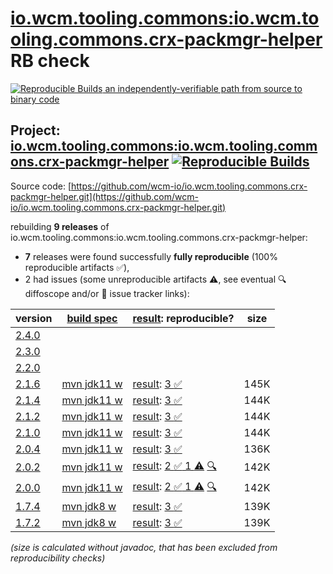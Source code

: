 [io.wcm.tooling.commons:io.wcm.tooling.commons.crx-packmgr-helper](https://central.sonatype.com/artifact/io.wcm.tooling.commons/io.wcm.tooling.commons.crx-packmgr-helper/versions) RB check
=======

[![Reproducible Builds](https://reproducible-builds.org/images/logos/rb.svg) an independently-verifiable path from source to binary code](https://reproducible-builds.org/)

## Project: [io.wcm.tooling.commons:io.wcm.tooling.commons.crx-packmgr-helper](https://central.sonatype.com/artifact/io.wcm.tooling.commons/io.wcm.tooling.commons.crx-packmgr-helper/versions) [![Reproducible Builds](https://img.shields.io/endpoint?url=https://raw.githubusercontent.com/jvm-repo-rebuild/reproducible-central/master/content/io/wcm/tooling/commons/crx-packmgr-helper/badge.json)](https://github.com/jvm-repo-rebuild/reproducible-central/blob/master/content/io/wcm/tooling/commons/crx-packmgr-helper/README.md)

Source code: [https://github.com/wcm-io/io.wcm.tooling.commons.crx-packmgr-helper.git](https://github.com/wcm-io/io.wcm.tooling.commons.crx-packmgr-helper.git)

rebuilding **9 releases** of io.wcm.tooling.commons:io.wcm.tooling.commons.crx-packmgr-helper:
- **7** releases were found successfully **fully reproducible** (100% reproducible artifacts :white_check_mark:),
- 2 had issues (some unreproducible artifacts :warning:, see eventual :mag: diffoscope and/or :memo: issue tracker links):

| version | [build spec](/BUILDSPEC.md) | [result](https://reproducible-builds.org/docs/jvm/): reproducible? | size |
| -- | --------- | ------ | -- |
| [2.4.0](https://central.sonatype.com/artifact/io.wcm.tooling.commons/io.wcm.tooling.commons.crx-packmgr-helper/2.4.0/pom) | | | |
| [2.3.0](https://central.sonatype.com/artifact/io.wcm.tooling.commons/io.wcm.tooling.commons.crx-packmgr-helper/2.3.0/pom) | | | |
| [2.2.0](https://central.sonatype.com/artifact/io.wcm.tooling.commons/io.wcm.tooling.commons.crx-packmgr-helper/2.2.0/pom) | | | |
| [2.1.6](https://central.sonatype.com/artifact/io.wcm.tooling.commons/io.wcm.tooling.commons.crx-packmgr-helper/2.1.6/pom) | [mvn jdk11 w](wcm-crx-packmgr-helper-2.1.6.buildspec) | [result](io.wcm.tooling.commons.crx-packmgr-helper-2.1.6.buildinfo): [3 :white_check_mark: ](io.wcm.tooling.commons.crx-packmgr-helper-2.1.6.buildcompare) | 145K |
| [2.1.4](https://central.sonatype.com/artifact/io.wcm.tooling.commons/io.wcm.tooling.commons.crx-packmgr-helper/2.1.4/pom) | [mvn jdk11 w](wcm-crx-packmgr-helper-2.1.4.buildspec) | [result](io.wcm.tooling.commons.crx-packmgr-helper-2.1.4.buildinfo): [3 :white_check_mark: ](io.wcm.tooling.commons.crx-packmgr-helper-2.1.4.buildcompare) | 144K |
| [2.1.2](https://central.sonatype.com/artifact/io.wcm.tooling.commons/io.wcm.tooling.commons.crx-packmgr-helper/2.1.2/pom) | [mvn jdk11 w](wcm-crx-packmgr-helper-2.1.2.buildspec) | [result](io.wcm.tooling.commons.crx-packmgr-helper-2.1.2.buildinfo): [3 :white_check_mark: ](io.wcm.tooling.commons.crx-packmgr-helper-2.1.2.buildcompare) | 144K |
| [2.1.0](https://central.sonatype.com/artifact/io.wcm.tooling.commons/io.wcm.tooling.commons.crx-packmgr-helper/2.1.0/pom) | [mvn jdk11 w](wcm-crx-packmgr-helper-2.1.0.buildspec) | [result](io.wcm.tooling.commons.crx-packmgr-helper-2.1.0.buildinfo): [3 :white_check_mark: ](io.wcm.tooling.commons.crx-packmgr-helper-2.1.0.buildcompare) | 144K |
| [2.0.4](https://central.sonatype.com/artifact/io.wcm.tooling.commons/io.wcm.tooling.commons.crx-packmgr-helper/2.0.4/pom) | [mvn jdk11 w](wcm-crx-packmgr-helper-2.0.4.buildspec) | [result](io.wcm.tooling.commons.crx-packmgr-helper-2.0.4.buildinfo): [3 :white_check_mark: ](io.wcm.tooling.commons.crx-packmgr-helper-2.0.4.buildcompare) | 136K |
| [2.0.2](https://central.sonatype.com/artifact/io.wcm.tooling.commons/io.wcm.tooling.commons.crx-packmgr-helper/2.0.2/pom) | [mvn jdk11 w](wcm-crx-packmgr-helper-2.0.2.buildspec) | [result](io.wcm.tooling.commons.crx-packmgr-helper-2.0.2.buildinfo): [2 :white_check_mark:  1 :warning:](io.wcm.tooling.commons.crx-packmgr-helper-2.0.2.buildcompare) [:mag:](io.wcm.tooling.commons.crx-packmgr-helper-2.0.2.diffoscope) | 142K |
| [2.0.0](https://central.sonatype.com/artifact/io.wcm.tooling.commons/io.wcm.tooling.commons.crx-packmgr-helper/2.0.0/pom) | [mvn jdk11 w](wcm-crx-packmgr-helper-2.0.0.buildspec) | [result](io.wcm.tooling.commons.crx-packmgr-helper-2.0.0.buildinfo): [2 :white_check_mark:  1 :warning:](io.wcm.tooling.commons.crx-packmgr-helper-2.0.0.buildcompare) [:mag:](io.wcm.tooling.commons.crx-packmgr-helper-2.0.0.diffoscope) | 142K |
| [1.7.4](https://central.sonatype.com/artifact/io.wcm.tooling.commons/io.wcm.tooling.commons.crx-packmgr-helper/1.7.4/pom) | [mvn jdk8 w](wcm-crx-packmgr-helper-1.7.4.buildspec) | [result](io.wcm.tooling.commons.crx-packmgr-helper-1.7.4.buildinfo): [3 :white_check_mark: ](io.wcm.tooling.commons.crx-packmgr-helper-1.7.4.buildcompare) | 139K |
| [1.7.2](https://central.sonatype.com/artifact/io.wcm.tooling.commons/io.wcm.tooling.commons.crx-packmgr-helper/1.7.2/pom) | [mvn jdk8 w](wcm-crx-packmgr-helper-1.7.2.buildspec) | [result](io.wcm.tooling.commons.crx-packmgr-helper-1.7.2.buildinfo): [3 :white_check_mark: ](io.wcm.tooling.commons.crx-packmgr-helper-1.7.2.buildcompare) | 139K |

<i>(size is calculated without javadoc, that has been excluded from reproducibility checks)</i>
